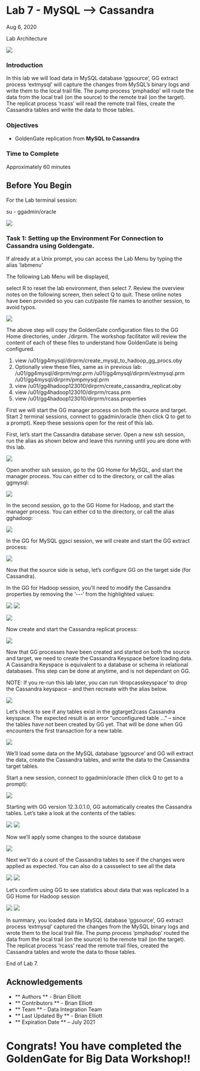 # Lab 7 -  MySQL --> Cassandra
Aug 6, 2020

Lab Architecture

![](images/700/image701_1.png)


### Introduction
In this lab we will load data in MySQL database ‘ggsource’, GG extract process ‘extmysql’ will capture the changes from MySQL’s binary logs and write them to the local trail file. The pump process ‘pmphadop’ will route the data from the local trail (on the source) to the remote trail (on the target). The replicat
process ‘rcass’ will read the remote trail files, create the Cassandra tables and write the data to those tables.


### Objectives
- GoldenGate replication from **MySQL to Cassandra**

### Time to Complete
Approximately 60 minutes

## Before You Begin
For the Lab terminal session:

su - ggadmin/oracle

![](images/700/Lab7Menu.png)


### Task 1: Setting up the Environment For Connection to Cassandra using Goldengate.
    
If already at a Unix prompt, you can access the Lab Menu by typing the alias ‘labmenu’

The following Lab Menu will be displayed, 

select R to reset the lab environment, then select 7.
Review the overview notes on the following screen, then select Q to quit. These online notes have been provided so you can cut/paste file names to another session, to avoid typos.

![](images/700/Lab7Menu.png)

The above step will copy the GoldenGate configuration files to the GG Home directories, under ./dirprm. The workshop facilitator will review the content of each of these files to understand how GoldenGate is being configured.

1)	view /u01/gg4mysql/dirprm/create_mysql_to_hadoop_gg_procs.oby
2)	Optionally view these files, same as in previous lab:
/u01/gg4mysql/dirprm/mgr.prm
/u01/gg4mysql/dirprm/extmysql.prm
/u01/gg4mysql/dirprm/pmpmysql.prm
3)	view /u01/gg4hadoop123010/dirprm/create_cassandra_replicat.oby
4)	view /u01/gg4hadoop123010/dirprm/rcass.prm
5)	view /u01/gg4hadoop123010/dirprm/rcass.properties

First we will start the GG manager process on both the source and target. Start 2 terminal sessions, connect to ggadmin/oracle (then click Q to get to a prompt). Keep these sessions open for the rest of this lab.


First, let’s start the Cassandra database server. Open a new ssh session, run the alias as shown below and leave this running until you are done with this lab.


![](images/ALL/F2.png)

Open another ssh session, go to the GG Home for MySQL, and start the manager process. You can either cd to the directory, or call the alias ggmysql:

![](images/ALL/F3.png)

In the second session, go to the GG Home for Hadoop, and start the manager process. You can either cd to the directory, or call the alias gghadoop:

![](images/ALL/F4.png)

In the GG for MySQL ggsci session, we will create and start the GG extract process:

![](images/ALL/F5.png)

Now that the source side is setup, let’s configure GG on the target side (for Cassandra).

In the GG for Hadoop session, you’ll need to modify the Cassandra properties by removing the ‘---‘ from the highlighted values:

![](images/ALL/F6.png)
![](images/ALL/F7.png)

![](images/700/image7xx_1.png)

Now create and start the Cassandra replicat process:

![](images/ALL/F8.png)

Now that GG processes have been created and started on both the source and target, we need to create the Cassandra Keyspace before loading data. A Cassandra Keyspace is equivalent to a database or schema in relational databases. This step can be done at anytime, and is not dependant on GG.

NOTE: If you re-run this lab later, you can run ‘dropcasskeyspace’ to drop the Cassandra keyspace – and then recreate with the alias below.

![](images/ALL/F9.png)


Let’s check to see if any tables exist in the ggtarget2cass Cassandra keyspace. The expected result is an error “unconfigured table …” – since the tables have not been created by GG yet. That will be done when GG encounters the first transaction for a new table.

![](images/ALL/F10.png)

We’ll load some data on the MySQL database ‘ggsource’ and GG will extract the data, create the Cassandra tables, and write the data to the Cassandra target tables.

Start a new session, connect to ggadmin/oracle (then click Q to get to a prompt):

![](images/ALL/F11.png)

Starting with GG version 12.3.0.1.0, GG automatically creates the Cassandra tables. Let’s take a look at the contents of the tables:

![](images/ALL/F12.png)
![](images/ALL/F13.png)



Now we’ll apply some changes to the source database

![](images/ALL/F14.png)

Next we’ll do a count of the Cassandra tables to see if the changes were applied as expected. You can also do a cassselect to see all the data

![](images/ALL/F15.png)
![](images/ALL/F16.png)

Let’s confirm using GG to see statistics about data that was replicated In a GG Home for Hadoop session

![](images/ALL/F17.png)
![](images/ALL/F18.png)

In summary, you loaded data in MySQL database ‘ggsource’, GG extract process ‘extmysql’ captured the changes from the MySQL binary logs and wrote them to the local trail file. The pump process
‘pmphadop’ routed the data from the local trail (on the source) to the remote trail (on the target). The replicat process ‘rcass’ read the remote trail files, created the Cassandra tables and wrote the data to those tables.

End of Lab 7.

## Acknowledgements

 - ** Authors ** - Brian Elliott
 - ** Contributors ** - Brian Elliott
 - ** Team ** - Data Integration Team
 - ** Last Updated By ** - Brian Elliott
 - ** Expiration Date ** – July 2021
  
# Congrats! You have completed the GoldenGate for Big Data Workshop!! 


